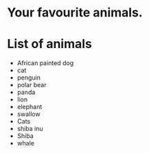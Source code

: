 # Your favourite animals.

# List of animals
- African painted dog
- cat
- penguin
- polar bear
- panda
- lion
- elephant
- swallow
- Cats
- shiba inu
- Shiba
- whale
